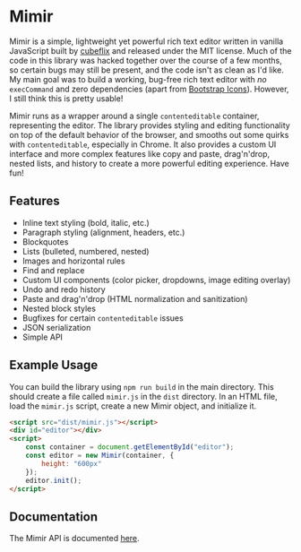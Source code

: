 # Mimir

Mimir is a simple, lightweight yet powerful rich text editor written in vanilla JavaScript built by [cubeflix](https://github.com/cubeflix) and released under the MIT license. Much of the code in this library was hacked together over the course of a few months, so certain bugs may still be present, and the code isn't as clean as I'd like. My main goal was to build a working, bug-free rich text editor with *no* `execCommand` and zero dependencies (apart from [Bootstrap Icons](https://icons.getbootstrap.com)). However, I still think this is pretty usable!

Mimir runs as a wrapper around a single `contenteditable` container, representing the editor. The library provides styling and editing functionality on top of the default behavior of the browser, and smooths out some quirks with `contenteditable`, especially in Chrome. It also provides a custom UI interface and more complex features like copy and paste, drag'n'drop, nested lists, and history to create a more powerful editing experience. Have fun!

## Features

- Inline text styling (bold, italic, etc.)
- Paragraph styling (alignment, headers, etc.)
- Blockquotes
- Lists (bulleted, numbered, nested)
- Images and horizontal rules
- Find and replace
- Custom UI components (color picker, dropdowns, image editing overlay)
- Undo and redo history
- Paste and drag'n'drop (HTML normalization and sanitization)
- Nested block styles
- Bugfixes for certain `contenteditable` issues
- JSON serialization
- Simple API

## Example Usage

You can build the library using `npm run build` in the main directory. This should create a file called `mimir.js` in the `dist` directory. In an HTML file, load the `mimir.js` script, create a new Mimir object, and initialize it.

```html
<script src="dist/mimir.js"></script>
<div id="editor"></div>
<script>
    const container = document.getElementById("editor");
    const editor = new Mimir(container, { 
        height: "600px"
    });
    editor.init();
</script>
```

## Documentation
The Mimir API is documented [here](documentation.md).
